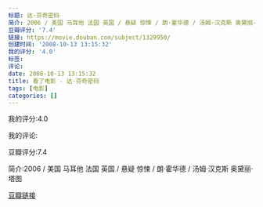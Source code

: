 ```yaml
---
标题: 达·芬奇密码
简介: 2006 / 美国 马耳他 法国 英国 / 悬疑 惊悚 / 朗·霍华德 / 汤姆·汉克斯 奥黛丽·塔图
豆瓣评分: '7.4'
链接: https://movie.douban.com/subject/1329950/
创建时间: '2008-10-13 13:15:32'
我的评分: '4.0'
标签:
评论:
date: 2008-10-13 13:15:32
title: 看了电影 - 达·芬奇密码
tags: [电影]
categories: []
---
```


我的评分:4.0

我的评论:

豆瓣评分:7.4

简介:2006 / 美国 马耳他 法国 英国 / 悬疑 惊悚 / 朗·霍华德 / 汤姆·汉克斯 奥黛丽·塔图

[豆瓣链接](https://movie.douban.com/subject/1329950/)

